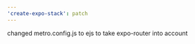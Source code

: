 ```yaml
---
'create-expo-stack': patch
---
```


changed metro.config.js to ejs to take expo-router into account
